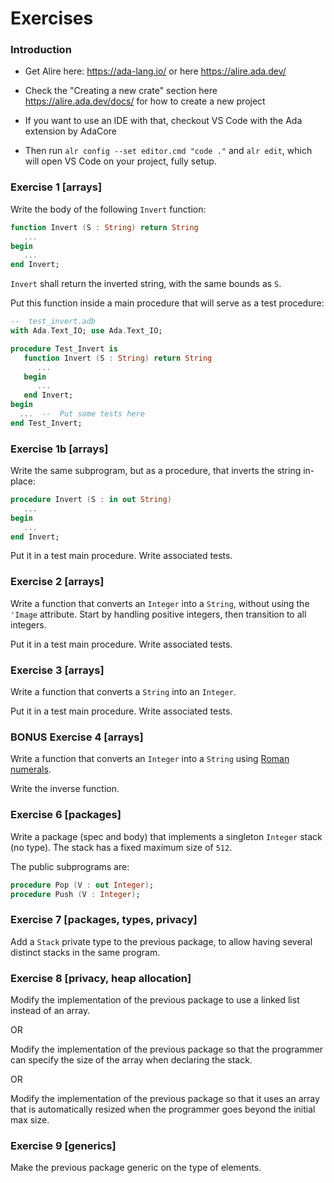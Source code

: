 Exercises
=========

### Introduction

* Get Alire here: https://ada-lang.io/ or here https://alire.ada.dev/

* Check the "Creating a new crate" section here https://alire.ada.dev/docs/ for
  how to create a new project

* If you want to use an IDE with that, checkout VS Code with the Ada extension
  by AdaCore

* Then run `alr config --set editor.cmd "code ."` and `alr edit`, which will
  open VS Code on your project, fully setup.

### Exercise 1 [arrays]

Write the body of the following `Invert` function:

```ada
function Invert (S : String) return String
   ...
begin
   ...
end Invert;
```

`Invert` shall return the inverted string, with the same bounds as `S`.

Put this function inside a main procedure that will serve as a test procedure:

```ada
--  test_invert.adb
with Ada.Text_IO; use Ada.Text_IO;

procedure Test_Invert is
   function Invert (S : String) return String
      ...
   begin
      ...
   end Invert;
begin
  ...  --  Put some tests here
end Test_Invert;
```

### Exercise 1b [arrays]

Write the same subprogram, but as a procedure, that inverts the string in-place:

```ada
procedure Invert (S : in out String)
   ...
begin
   ...
end Invert;
```
Put it in a test main procedure. Write associated tests.

### Exercise 2 [arrays]

Write a function that converts an `Integer` into a `String`, without using the
`'Image` attribute. Start by handling positive integers, then transition to all
integers.

Put it in a test main procedure. Write associated tests.

### Exercise 3 [arrays]

Write a function that converts a `String` into an `Integer`.

Put it in a test main procedure. Write associated tests.

### BONUS Exercise 4 [arrays]

Write a function that converts an `Integer` into a `String` using
[Roman numerals](https://en.wikipedia.org/wiki/Roman_numerals).

Write the inverse function.

### Exercise 6 [packages]

Write a package (spec and body) that implements a singleton `Integer` stack (no
type). The stack has a fixed maximum size of `512`.

The public subprograms are:

```ada
procedure Pop (V : out Integer);
procedure Push (V : Integer);
```

### Exercise 7 [packages, types, privacy]

Add a `Stack` private type to the previous package, to allow having several
distinct stacks in the same program.

### Exercise 8 [privacy, heap allocation]

Modify the implementation of the previous package to use a linked list instead
of an array.

OR

Modify the implementation of the previous package so that the programmer can
specify the size of the array when declaring the stack.

OR

Modify the implementation of the previous package so that it uses an array that
is automatically resized when the programmer goes beyond the initial max size.

### Exercise 9 [generics]

Make the previous package generic on the type of elements.
